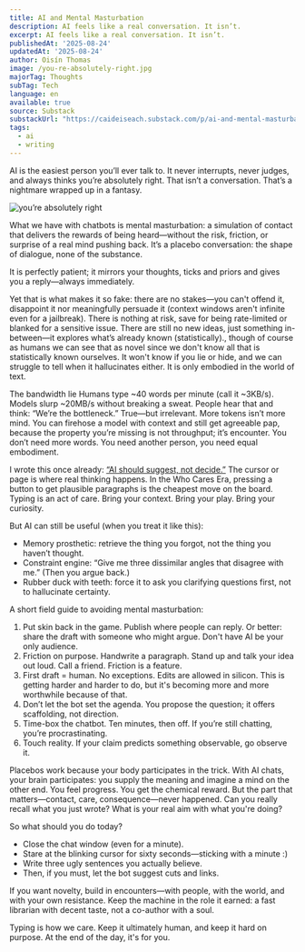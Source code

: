 ```yaml
---
title: AI and Mental Masturbation
description: AI feels like a real conversation. It isn’t.
excerpt: AI feels like a real conversation. It isn’t.
publishedAt: '2025-08-24'
updatedAt: '2025-08-24'
author: Oisín Thomas
image: /you-re-absolutely-right.jpg
majorTag: Thoughts
subTag: Tech
language: en
available: true
source: Substack
substackUrl: "https://caideiseach.substack.com/p/ai-and-mental-masturbation"
tags:
  - ai
  - writing
---
```


AI is the easiest person you’ll ever talk to. It never interrupts, never judges, and always thinks you’re absolutely right. That isn’t a conversation. That’s a nightmare wrapped up in a fantasy.

![you’re absolutely right](/you-re-absolutely-right.jpg)

What we have with chatbots is mental masturbation: a simulation of contact that delivers the rewards of being heard—without the risk, friction, or surprise of a real mind pushing back. It’s a placebo conversation: the shape of dialogue, none of the substance.

It is perfectly patient; it mirrors your thoughts, ticks and priors and gives you a reply—always immediately.

Yet that is what makes it so fake: there are no stakes—you can't offend it, disappoint it nor meaningfully persuade it (context windows aren't infinite even for a jailbreak). There is nothing at risk, save for being rate-limited or blanked for a sensitive issue. There are still no new ideas, just something in-between—it explores what’s already known (statistically)., though of course as humans we can see that as novel since we don't know all that is statistically known ourselves. It won't know if you lie or hide, and we can struggle to tell when it hallucinates either. It is only embodied in the world of text.

The bandwidth lie Humans type ~40 words per minute (call it ~3KB/s). Models slurp ~20MB/s without breaking a sweat. People hear that and think: “We’re the bottleneck.” True—but irrelevant. More tokens isn’t more mind. You can firehose a model with context and still get agreeable pap, because the property you’re missing is not throughput; it’s encounter. You don’t need more words. You need another person, you need equal embodiment.

I wrote this once already: [“AI should suggest, not decide.”](/blog/the-blinking-cursor) The cursor or page is where real thinking happens. In the Who Cares Era, pressing a button to get plausible paragraphs is the cheapest move on the board. Typing is an act of care. Bring your context. Bring your play. Bring your curiosity.

But AI can still be useful (when you treat it like this):

- Memory prosthetic: retrieve the thing you forgot, not the thing you haven’t thought.
- Constraint engine: “Give me three dissimilar angles that disagree with me.” (Then you argue back.)
- Rubber duck with teeth: force it to ask you clarifying questions first, not to hallucinate certainty.

A short field guide to avoiding mental masturbation:

1. Put skin back in the game. Publish where people can reply. Or better: share the draft with someone who might argue. Don't have AI be your only audience.
2. Friction on purpose. Handwrite a paragraph. Stand up and talk your idea out loud. Call a friend. Friction is a feature.
3. First draft = human. No exceptions. Edits are allowed in silicon. This is getting harder and harder to do, but it's becoming more and more worthwhile because of that.
4. Don’t let the bot set the agenda. You propose the question; it offers scaffolding, not direction.
5. Time-box the chatbot. Ten minutes, then off. If you’re still chatting, you’re procrastinating.
6. Touch reality. If your claim predicts something observable, go observe it.

Placebos work because your body participates in the trick. With AI chats, your brain participates: you supply the meaning and imagine a mind on the other end. You feel progress. You get the chemical reward. But the part that matters—contact, care, consequence—never happened. Can you really recall what you just wrote? What is your real aim with what you're doing?

So what should you do today?

- Close the chat window (even for a minute).
- Stare at the blinking cursor for sixty seconds—sticking with a minute :)
- Write three ugly sentences you actually believe.
- Then, if you must, let the bot suggest cuts and links.

If you want novelty, build in encounters—with people, with the world, and with your own resistance. Keep the machine in the role it earned: a fast librarian with decent taste, not a co-author with a soul.

Typing is how we care. Keep it ultimately human, and keep it hard on purpose. At the end of the day, it's for you.
